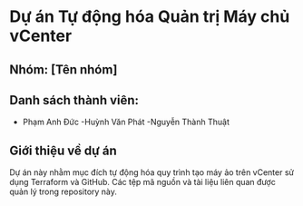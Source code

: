 # Dự án Tự động hóa Quản trị Máy chủ vCenter

## Nhóm: [Tên nhóm]

## Danh sách thành viên:
- Phạm Anh Đức
-Huỳnh Văn Phát
-Nguyễn Thành Thuật

## Giới thiệu về dự án
Dự án này nhằm mục đích tự động hóa quy trình tạo máy ảo trên vCenter sử dụng Terraform và GitHub. Các tệp mã nguồn và tài liệu liên quan được quản lý trong repository này.